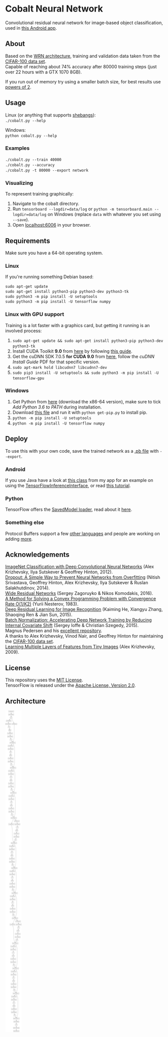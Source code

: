 # Cobalt Neural Network

Convolutional residual neural network for image-based object classification, used in [this Android app](https://github.com/cnvx/argon).

## About

Based on the [WRN architecture](https://arxiv.org/pdf/1605.07146.pdf), training and validation data taken from the [CIFAR-100 data set](https://www.cs.toronto.edu/~kriz/cifar.html).  
Capable of reaching about 74% accuracy after 80000 training steps (just over 22 hours with a GTX 1070 8GB).

If you run out of memory try using a smaller batch size, for best results use [powers of 2](https://en.wikipedia.org/wiki/Power_of_two).

## Usage

Linux (or anything that supports [shebangs](https://en.wikipedia.org/wiki/Shebang_(Unix))):  
`./cobalt.py --help`

Windows:  
`python cobalt.py --help`

### Examples

`./cobalt.py --train 40000`  
`./cobalt.py --accuracy`  
`./cobalt.py -t 80000 --export network`

### Visualizing

To represent training graphically:

1. Navigate to the cobalt directory.
2. Run `tensorboard --logdir=data/log` or `python -m tensorboard.main --logdir=data/log` on Windows (replace `data` with whatever you set using `--save`).
3. Open [localhost:6006](http://localhost:6006/) in your browser.

## Requirements

Make sure you have a 64-bit operating system.

### Linux

If you're running something Debian based:

```
sudo apt-get update
sudo apt-get install python3-pip python3-dev python3-tk
sudo python3 -m pip install -U setuptools
sudo python3 -m pip install -U tensorflow numpy
```

### Linux with GPU support

Training is a lot faster with a graphics card, but getting it running is an involved process:

1. `sudo apt-get update && sudo apt-get install python3-pip python3-dev python3-tk`
2. Install CUDA Toolkit **9.0** from [here](https://developer.nvidia.com/cuda-zone) by following [this guide](https://docs.nvidia.com/cuda/cuda-installation-guide-linux/).
3. Get the cuDNN SDK 7.0.5 **for CUDA 9.0** from [here](https://developer.nvidia.com/rdp/cudnn-archive), follow the *cuDNN Install Guide* PDF for that specific version.
4. `sudo apt-mark hold libcudnn7 libcudnn7-dev`
5. `sudo pip3 install -U setuptools && sudo python3 -m pip install -U tensorflow-gpu`

### Windows

1. Get Python from [here](https://www.python.org/downloads/release/python-365/) (download the x86-64 version), make sure to tick *Add Python 3.6 to PATH* during installation.
2. Download [this file](https://bootstrap.pypa.io/get-pip.py) and run it with `python get-pip.py` to install pip.
3. `python -m pip install -U setuptools`
4. `python -m pip install -U tensorflow numpy`

## Deploy

To use this with your own code, save the trained network as a [.pb file](https://developers.google.com/protocol-buffers/) with `--export`.

### Android

If you use Java have a look at [this class](https://github.com/cnvx/argon/blob/master/app/src/main/java/com/example/cnvx/argon/CobaltClassifier.java) from my app for an example on using the [TensorFlowInferenceInterface](https://github.com/tensorflow/tensorflow/blob/master/tensorflow/contrib/android/java/org/tensorflow/contrib/android/TensorFlowInferenceInterface.java), or read [this tutorial](https://medium.com/capital-one-developers/using-a-pre-trained-tensorflow-model-on-android-e747831a3d6).

### Python

TensorFlow offers the [SavedModel loader](https://www.tensorflow.org/api_docs/python/tf/saved_model/loader), read about it [here](https://www.tensorflow.org/programmers_guide/saved_model#apis_to_build_and_load_a_savedmodel).

### Something else

Protocol Buffers support a few [other languages](https://developers.google.com/protocol-buffers/docs/tutorials) and people are working on adding [more](https://github.com/google/protobuf/blob/master/docs/third_party.md).

## Acknowledgements

[ImageNet Classification with Deep Convolutional Neural Networks](https://papers.nips.cc/paper/4824-imagenet-classification-with-deep-convolutional-neural-networks.pdf) (Alex Krizhevsky, Ilya Sutskever & Geoffrey Hinton, 2012).  
[Dropout: A Simple Way to Prevent Neural Networks from Overfitting](http://jmlr.org/papers/volume15/srivastava14a/srivastava14a.pdf) (Nitish Srivastava, Geoffrey Hinton, Alex Krizhevsky, Ilya Sutskever & Ruslan Salakhutdinov, 2014).  
[Wide Residual Networks](https://arxiv.org/pdf/1605.07146.pdf) (Sergey Zagoruyko & Nikos Komodakis, 2016).  
[A Method for Solving a Convex Programming Problem with Convergence Rate O(1/K2)](http://mpawankumar.info/teaching/cdt-big-data/nesterov83.pdf) (Yurii Nesterov, 1983).  
[Deep Residual Learning for Image Recognition](https://arxiv.org/pdf/1512.03385.pdf) (Kaiming He, Xiangyu Zhang, Shaoqing Ren & Jian Sun, 2015).  
[Batch Normalization: Accelerating Deep Network Training by Reducing Internal Covariate Shift](https://arxiv.org/pdf/1502.03167v3.pdf) (Sergey Ioffe & Christian Szegedy, 2015).  
Magnus Pedersen and his [excellent repository](https://github.com/Hvass-Labs/TensorFlow-Tutorials).  
A thanks to Alex Krizhevsky, Vinod Nair, and Geoffrey Hinton for maintaining the [CIFAR-100 data set](https://www.cs.toronto.edu/~kriz/cifar.html).  
[Learning Multiple Layers of Features from Tiny Images](https://www.cs.toronto.edu/~kriz/learning-features-2009-TR.pdf) (Alex Krizhevsky, 2009).

## License

This repository uses the [MIT License](LICENSE).  
TensorFlow is released under the [Apache License, Version 2.0](https://github.com/tensorflow/tensorflow/blob/master/LICENSE).

## Architecture
![Neural network layers](layers.png)